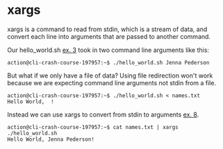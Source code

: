 # xargs

xargs is a command to read from stdin, which is a stream of data, and convert each line into arguments that are passed to another command.

Our hello_world.sh [ex. 3](example3) took in two command line arguments like this:

```
action@cli-crash-course-197957:~$ ./hello_world.sh Jenna Pederson
```

But what if we only have a file of data? Using file redirection won't work because we are expecting command line arguments not stdin from a file.

```
action@cli-crash-course-197957:~$ ./hello_world.sh < names.txt
Hello World,  !
```

Instead we can use xargs to convert from stdin to arguments [ex. 8](example8).

```
action@cli-crash-course-197957:~$ cat names.txt | xargs ./hello_world.sh
Hello World, Jenna Pederson!
```

